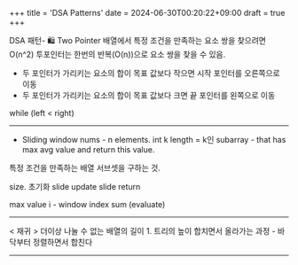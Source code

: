 +++
title = 'DSA Patterns'
date = 2024-06-30T00:20:22+09:00
draft = true
+++

DSA 패턴- 
🛍️ Two Pointer
배열에서 특정 조건을 만족하는 요소 쌍을 찾으려면 O(n^2)
투포인터는 한번의 반복(O(n))으로 요소 쌍을 찾을 수 있음.
- 두 포인터가 가리키는 요소의 합이 목표 값보다 작으면 시작 포인터를 오른쪽으로 이동
- 두 포인터가 가리키는 요소의 합이 목표 값보다 크면 끝 포인터를 왼쪽으로 이동

while (left < right)


---
* Sliding window
nums - n elements. int k
length = k인 subarray - that has max avg value and return this value.

특정 조건을 만족하는 배열 서브셋을 구하는 것.

size.
초기화
slide
update
slide
return 

max value
i - window index
sum (evaluate)

---

< 재귀 >
더이상 나눌 수 없는 배열의 길이 1.
트리의 높이
합치면서 올라가는 과정 - 바닥부터 정렬하면서 합친다

---